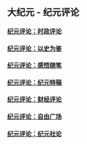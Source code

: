 ## 大纪元 - 纪元评论

#### [纪元评论：时政评论](indexes/nsc1025/README.md?12050330)
#### [纪元评论：以史为鉴](indexes/nsc1028/README.md?12050330)
#### [纪元评论：感悟随笔](indexes/nsc1035/README.md?12050330)
#### [纪元评论：纪元特稿](indexes/nsc424/README.md?12050330)
#### [纪元评论：财经评论](indexes/nsc1026/README.md?12050330)
#### [纪元评论：自由广场](indexes/nsc993/README.md?12050330)
#### [纪元评论：纪元社论](indexes/nsc422/README.md?12050330)
